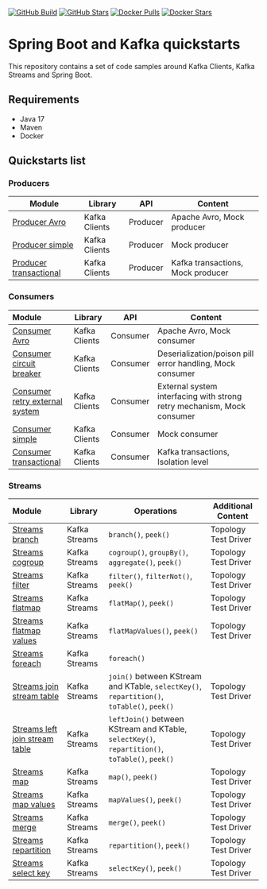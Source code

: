 [![GitHub Build](https://img.shields.io/github/workflow/status/loicgreffier/spring-boot-kafka-quickstarts/continuous-integration/main?logo=github&style=for-the-badge)](https://github.com/loicgreffier/spring-boot-kafka-quickstarts/actions/workflows/continuous_integration.yml)
[![GitHub Stars](https://img.shields.io/github/stars/loicgreffier/spring-boot-kafka-quickstarts?logo=github&style=for-the-badge)](https://github.com/loicgreffier/spring-boot-kafka-quickstarts)
[![Docker Pulls](https://img.shields.io/docker/pulls/loicgreffier/spring-boot-kafka-quickstarts?label=Pulls&logo=docker&style=for-the-badge)](https://hub.docker.com/r/loicgreffier/spring-boot-kafka-quickstarts/tags)
[![Docker Stars](https://img.shields.io/docker/stars/loicgreffier/spring-boot-kafka-quickstarts?label=Stars&logo=docker&style=for-the-badge)](https://hub.docker.com/r/loicgreffier/spring-boot-kafka-quickstarts)

# Spring Boot and Kafka quickstarts

This repository contains a set of code samples around Kafka Clients, Kafka Streams and Spring Boot. 

## Requirements

- Java 17
- Maven
- Docker 

## Quickstarts list

### Producers

| Module                                                                             | Library       | API      | Content                           |
|------------------------------------------------------------------------------------|---------------|----------|-----------------------------------|
| [Producer Avro](/kafka-producer-quickstarts/kafka-producer-avro)                   | Kafka Clients | Producer | Apache Avro, Mock producer        |
| [Producer simple](/kafka-producer-quickstarts/kafka-producer-simple)               | Kafka Clients | Producer | Mock producer                     |
| [Producer transactional](/kafka-producer-quickstarts/kafka-producer-transactional) | Kafka Clients | Producer | Kafka transactions, Mock producer |

### Consumers

| Module                                                                                             | Library       | API      | Content                                                                |
|:---------------------------------------------------------------------------------------------------|---------------|----------|------------------------------------------------------------------------|
| [Consumer Avro](/kafka-consumer-quickstarts/kafka-consumer-avro)                                   | Kafka Clients | Consumer | Apache Avro, Mock consumer                                             |
| [Consumer circuit breaker](/kafka-consumer-quickstarts/kafka-consumer-circuit-breaker)             | Kafka Clients | Consumer | Deserialization/poison pill error handling, Mock consumer              |
| [Consumer retry external system](/kafka-consumer-quickstarts/kafka-consumer-retry-external-system) | Kafka Clients | Consumer | External system interfacing with strong retry mechanism, Mock consumer |
| [Consumer simple](/kafka-consumer-quickstarts/kafka-consumer-simple)                               | Kafka Clients | Consumer | Mock consumer                                                          |
| [Consumer transactional](/kafka-consumer-quickstarts/kafka-consumer-transactional)                 | Kafka Clients | Consumer | Kafka transactions, Isolation level                                    |

### Streams

| Module                                                                                            | Library       | Operations                                                                                     | Additional Content   |
|:--------------------------------------------------------------------------------------------------|---------------|------------------------------------------------------------------------------------------------|----------------------|
| [Streams branch](/kafka-streams-quickstarts/kafka-streams-branch)                                 | Kafka Streams | `branch()`, `peek()`                                                                           | Topology Test Driver |
| [Streams cogroup](/kafka-streams-quickstarts/kafka-streams-cogroup)                               | Kafka Streams | `cogroup()`, `groupBy()`, `aggregate()`, `peek()`                                              | Topology Test Driver |
| [Streams filter](/kafka-streams-quickstarts/kafka-streams-filter)                                 | Kafka Streams | `filter()`, `filterNot()`, `peek()`                                                            | Topology Test Driver |
| [Streams flatmap](/kafka-streams-quickstarts/kafka-streams-flatmap)                               | Kafka Streams | `flatMap()`, `peek()`                                                                          | Topology Test Driver |
| [Streams flatmap values](/kafka-streams-quickstarts/kafka-streams-flatmap-values)                 | Kafka Streams | `flatMapValues()`, `peek()`                                                                    | Topology Test Driver |
| [Streams foreach](/kafka-streams-quickstarts/kafka-streams-foreach)                               | Kafka Streams | `foreach()`                                                                                    |                      |
| [Streams join stream table](/kafka-streams-quickstarts/kafka-streams-join-stream-table)           | Kafka Streams | `join()` between KStream and KTable, `selectKey()`, `repartition()`, `toTable()`, `peek()`     | Topology Test Driver |
| [Streams left join stream table](/kafka-streams-quickstarts/kafka-streams-left-join-stream-table) | Kafka Streams | `leftJoin()` between KStream and KTable, `selectKey()`, `repartition()`, `toTable()`, `peek()` | Topology Test Driver |
| [Streams map](/kafka-streams-quickstarts/kafka-streams-map)                                       | Kafka Streams | `map()`, `peek()`                                                                              | Topology Test Driver |
| [Streams map values](/kafka-streams-quickstarts/kafka-streams-map-values)                         | Kafka Streams | `mapValues()`, `peek()`                                                                        | Topology Test Driver |
| [Streams merge](/kafka-streams-quickstarts/kafka-streams-merge)                                   | Kafka Streams | `merge()`, `peek()`                                                                            | Topology Test Driver |
| [Streams repartition](/kafka-streams-quickstarts/kafka-streams-repartition)                       | Kafka Streams | `repartition()`, `peek()`                                                                      | Topology Test Driver |
| [Streams select key](/kafka-streams-quickstarts/kafka-streams-select-key)                         | Kafka Streams | `selectKey()`, `peek()`                                                                        | Topology Test Driver |